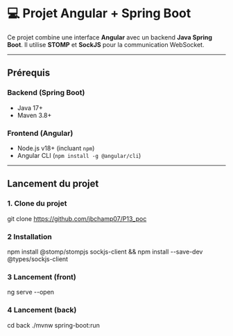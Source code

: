 # 💻 Projet Angular + Spring Boot

Ce projet combine une interface **Angular** avec un backend **Java Spring Boot**. Il utilise **STOMP** et **SockJS** pour la communication WebSocket.

---

## Prérequis

### Backend (Spring Boot)
- Java 17+
- Maven 3.8+

### Frontend (Angular)
- Node.js v18+ (incluant `npm`)
- Angular CLI (`npm install -g @angular/cli`)

---

## Lancement du projet

### 1. Clone du projet

git clone https://github.com/jbchamp07/P13_poc

### 2 Installation
npm install @stomp/stompjs sockjs-client && npm install --save-dev @types/sockjs-client
### 3 Lancement (front)
ng serve --open
### 4 Lancement (back)
cd back
./mvnw spring-boot:run